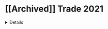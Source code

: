 # [[Archived]] Trade 2021

<details><summery>Captured Films Without translating To English<summery>
    </br>
    <a href="https://www.aparat.com/v/TBk6t" target="_blank">Monetization and how to use the digital currency platform-Part 1</a>
    </br>
    <a href="https://www.aparat.com/v/WCUZ3" target="_blank">Monetization and how to use the digital currency platform-Part 2</a>
    </br>
    <a href="https://www.aparat.com/v/rbOZ9" target="_blank">Spot trading in low-risk-Binance-Part 1</a>
    </br>
    <a href="https://www.aparat.com/v/3o7hj" target="_blank">Future trading-Binance-Part 2-1</a>
    </br>
    <a href="https://www.aparat.com/v/D6TGn" target="_blank">Future trading-Binance-Part 2-2</a>
    </br>
    <a href="https://www.aparat.com/v/lc5Wt" target="_blank">Trading on the Binance-Part 3</a>
</details>